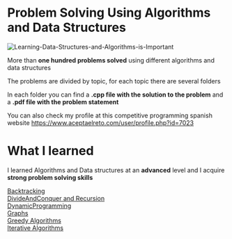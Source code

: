 # Problem Solving Using Algorithms and Data Structures

![Learning-Data-Structures-and-Algorithms-is-Important](https://user-images.githubusercontent.com/36489953/72691597-d8c7f300-3b26-11ea-9b10-e8240e89fa09.png)

More than **one hundred problems solved** using different algorithms and data structures

The problems are divided by topic, for each topic there are several folders

In each folder you can find a **.cpp file with the solution to the problem** and a **.pdf file with the problem statement**

You can also check my profile at this competitive programming spanish website https://www.aceptaelreto.com/user/profile.php?id=7023

# What I learned

I learned Algorithms and Data structures at an **advanced** level and I acquire **strong problem solving skills**

[Backtracking](https://github.com/edwardmartins/Problem-Solving-Using-Algorithms-and-Data-Structures/tree/master/Backtracking)<br />
[DivideAndConquer and Recursion](https://github.com/edwardmartins/Problem-Solving-Using-Algorithms-and-Data-Structures/tree/master/DivideAndConquer-Recursion)<br />
[DynamicProgramming](https://github.com/edwardmartins/Problem-Solving-Using-Algorithms-and-Data-Structures/tree/master/DynamicProgramming)<br />
[Graphs](https://github.com/edwardmartins/Problem-Solving-Using-Algorithms-and-Data-Structures/tree/master/Graphs)<br />
[Greedy Algorithms](https://github.com/edwardmartins/Problem-Solving-Using-Algorithms-and-Data-Structures/tree/master/Greedy-Algorithms)<br />
[Iterative Algorithms](https://github.com/edwardmartins/Problem-Solving-Using-Algorithms-and-Data-Structures/tree/master/Iterative-Algorithms)<br />
